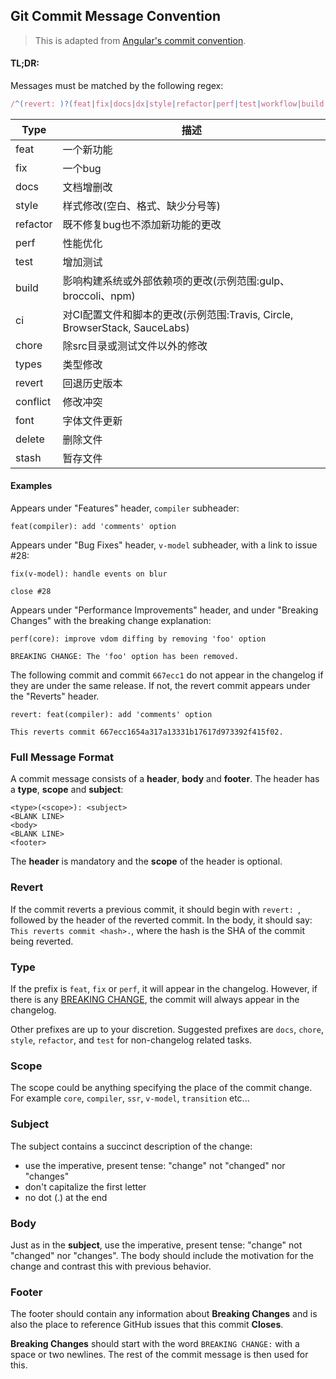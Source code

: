 ## Git Commit Message Convention

> This is adapted from [Angular's commit convention](https://github.com/conventional-changelog/conventional-changelog/tree/master/packages/conventional-changelog-angular).

#### TL;DR:

Messages must be matched by the following regex:

``` js
/^(revert: )?(feat|fix|docs|dx|style|refactor|perf|test|workflow|build|ci|chore|types|wip|revert|revert|conflict|font|delete|stash)(\(.+\))?: .{1,50}/
```


| Type     | 描述                                                                       |
| -------- | -------------------------------------------------------------------------- |
| feat     | 一个新功能                                                                 |
| fix      | 一个bug                                                                    |
| docs     | 文档增删改                                                                 |
| style    | 样式修改(空白、格式、缺少分号等)                                           |
| refactor | 既不修复bug也不添加新功能的更改                                            |
| perf     | 性能优化                                                                   |
| test     | 增加测试                                                                   |
| build    | 影响构建系统或外部依赖项的更改(示例范围:gulp、broccoli、npm)               |
| ci       | 对CI配置文件和脚本的更改(示例范围:Travis, Circle, BrowserStack, SauceLabs) |
| chore    | 除src目录或测试文件以外的修改                                              |
| types    | 类型修改                                                                   |
| revert   | 回退历史版本                                                               |
| conflict | 修改冲突                                                                   |
| font     | 字体文件更新                                                               |
| delete   | 删除文件                                                                   |
| stash    | 暂存文件                                                                   |

#### Examples

Appears under "Features" header, `compiler` subheader:

```
feat(compiler): add 'comments' option
```

Appears under "Bug Fixes" header, `v-model` subheader, with a link to issue #28:

```
fix(v-model): handle events on blur

close #28
```

Appears under "Performance Improvements" header, and under "Breaking Changes" with the breaking change explanation:

```
perf(core): improve vdom diffing by removing 'foo' option

BREAKING CHANGE: The 'foo' option has been removed.
```

The following commit and commit `667ecc1` do not appear in the changelog if they are under the same release. If not, the revert commit appears under the "Reverts" header.

```
revert: feat(compiler): add 'comments' option

This reverts commit 667ecc1654a317a13331b17617d973392f415f02.
```

### Full Message Format

A commit message consists of a **header**, **body** and **footer**.  The header has a **type**, **scope** and **subject**:

```
<type>(<scope>): <subject>
<BLANK LINE>
<body>
<BLANK LINE>
<footer>
```

The **header** is mandatory and the **scope** of the header is optional.

### Revert

If the commit reverts a previous commit, it should begin with `revert: `, followed by the header of the reverted commit. In the body, it should say: `This reverts commit <hash>.`, where the hash is the SHA of the commit being reverted.

### Type

If the prefix is `feat`, `fix` or `perf`, it will appear in the changelog. However, if there is any [BREAKING CHANGE](#footer), the commit will always appear in the changelog.

Other prefixes are up to your discretion. Suggested prefixes are `docs`, `chore`, `style`, `refactor`, and `test` for non-changelog related tasks.

### Scope

The scope could be anything specifying the place of the commit change. For example `core`, `compiler`, `ssr`, `v-model`, `transition` etc...

### Subject

The subject contains a succinct description of the change:

* use the imperative, present tense: "change" not "changed" nor "changes"
* don't capitalize the first letter
* no dot (.) at the end

### Body

Just as in the **subject**, use the imperative, present tense: "change" not "changed" nor "changes".
The body should include the motivation for the change and contrast this with previous behavior.

### Footer

The footer should contain any information about **Breaking Changes** and is also the place to
reference GitHub issues that this commit **Closes**.

**Breaking Changes** should start with the word `BREAKING CHANGE:` with a space or two newlines. The rest of the commit message is then used for this.

